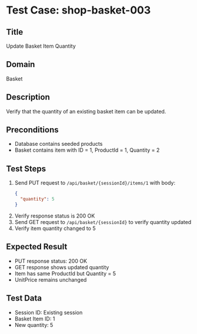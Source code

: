 # Test Case: shop-basket-003

## Title
Update Basket Item Quantity

## Domain
Basket

## Description
Verify that the quantity of an existing basket item can be updated.

## Preconditions
- Database contains seeded products
- Basket contains item with ID = 1, ProductId = 1, Quantity = 2

## Test Steps
1. Send PUT request to `/api/basket/{sessionId}/items/1` with body:
   ```json
   {
     "quantity": 5
   }
   ```
2. Verify response status is 200 OK
3. Send GET request to `/api/basket/{sessionId}` to verify quantity updated
4. Verify item quantity changed to 5

## Expected Result
- PUT response status: 200 OK
- GET response shows updated quantity
- Item has same ProductId but Quantity = 5
- UnitPrice remains unchanged

## Test Data
- Session ID: Existing session
- Basket Item ID: 1
- New quantity: 5